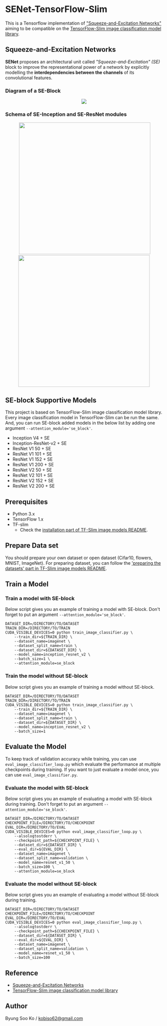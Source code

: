 # SENet-TensorFlow-Slim
This is a Tensorflow implementation of ["Squeeze-and-Excitation Networks"](https://arxiv.org/pdf/1709.01507) aiming to be compatible on the [TensorFlow-Slim image classification model library](https://github.com/tensorflow/models/tree/master/research/slim).

## Squeeze-and-Excitation Networks
**SENet** proposes an architectural unit called *"Squeeze-and-Excitation" (SE)* block to improve the representational power of a network by explicitly modelling the **interdependencies between the channels** of its convolutional features.

### Diagram of a SE-Block
<div align="center">
  <img src="https://github.com/kobiso/SENet-tensorflow-slim/blob/master/figures/senet.jpg">
</div>

### Schema of SE-Inception and SE-ResNet modules
<div align="center">
   <img src="https://github.com/kobiso/SENet-tensorflow-slim/blob/master/figures/inception.png" width="420">
  <img src="https://github.com/kobiso/SENet-tensorflow-slim/blob/master/figures/res.png"  width="420">
</div>

## SE-block Supportive Models
This project is based on TensorFlow-Slim image classification model library.
Every image classification model in TensorFlow-Slim can be run the same.
And, you can run SE-block added models in the below list by adding one argument `--attention_module='se_block'`.

- Inception V4 + SE
- Inception-ResNet-v2 + SE
- ResNet V1 50 + SE
- ResNet V1 101 + SE
- ResNet V1 152 + SE
- ResNet V1 200 + SE
- ResNet V2 50 + SE
- ResNet V2 101 + SE
- ResNet V2 152 + SE
- ResNet V2 200 + SE

## Prerequisites
- Python 3.x
- TensorFlow 1.x
- TF-slim
  - Check the [installation part of TF-Slim image models README](https://github.com/tensorflow/models/tree/master/research/slim#installation).

## Prepare Data set
You should prepare your own dataset or open dataset (Cifar10, flowers, MNIST, ImageNet).
For preparing dataset, you can follow the ['preparing the datasets' part in TF-Slim image models README](https://github.com/tensorflow/models/tree/master/research/slim#preparing-the-datasets).

## Train a Model
### Train a model with SE-block
Below script gives you an example of training a model with SE-block.
Don't forget to put an argument `--attention_module='se_block'`.
```
DATASET_DIR=/DIRECTORY/TO/DATASET
TRAIN_DIR=/DIRECTORY/TO/TRAIN
CUDA_VISIBLE_DEVICES=0 python train_image_classifier.py \
    --train_dir=${TRAIN_DIR} \
    --dataset_name=imagenet \
    --dataset_split_name=train \
    --dataset_dir=${DATASET_DIR} \
    --model_name=inception_resnet_v2 \
    --batch_size=1 \
    --attention_module=se_block
```

### Train the model without SE-block
Below script gives you an example of training a model without SE-block.
```
DATASET_DIR=/DIRECTORY/TO/DATASET
TRAIN_DIR=/DIRECTORY/TO/TRAIN
CUDA_VISIBLE_DEVICES=0 python train_image_classifier.py \
    --train_dir=${TRAIN_DIR} \
    --dataset_name=imagenet \
    --dataset_split_name=train \
    --dataset_dir=${DATASET_DIR} \
    --model_name=inception_resnet_v2 \
    --batch_size=1
```

## Evaluate the Model
To keep track of validation accuracy while training, you can use `eval_image_classifier_loop.py` which evaluate the performance at multiple checkpoints during training.
If you want to just evaluate a model once, you can use `eval_image_classifier.py`.

### Evaluate the model with SE-block
Below script gives you an example of evaluating a model with SE-block during training.
Don't forget to put an argument `--attention_module='se_block'`.
```
DATASET_DIR=/DIRECTORY/TO/DATASET
CHECKPOINT_FILE=/DIRECTORY/TO/CHECKPOINT
EVAL_DIR=/DIRECTORY/TO/EVAL
CUDA_VISIBLE_DEVICES=0 python eval_image_classifier_loop.py \
    --alsologtostderr \
    --checkpoint_path=${CHECKPOINT_FILE} \
    --dataset_dir=${DATASET_DIR} \
    --eval_dir=${EVAL_DIR} \
    --dataset_name=imagenet \
    --dataset_split_name=validation \
    --model_name=resnet_v1_50 \
    --batch_size=100 \
    --attention_module=se_block
```

### Evaluate the model without SE-block
Below script gives you an example of evaluating a model without SE-block during training.
```
DATASET_DIR=/DIRECTORY/TO/DATASET
CHECKPOINT_FILE=/DIRECTORY/TO/CHECKPOINT
EVAL_DIR=/DIRECTORY/TO/EVAL
CUDA_VISIBLE_DEVICES=0 python eval_image_classifier_loop.py \
    --alsologtostderr \
    --checkpoint_path=${CHECKPOINT_FILE} \
    --dataset_dir=${DATASET_DIR} \
    --eval_dir=${EVAL_DIR} \
    --dataset_name=imagenet \
    --dataset_split_name=validation \
    --model_name=resnet_v1_50 \
    --batch_size=100 
```

## Reference
- [Squeeze-and-Excitation Networks](https://arxiv.org/pdf/1709.01507)
- [TensorFlow-Slim image classification model library](https://github.com/tensorflow/models/tree/master/research/slim)
  
## Author
Byung Soo Ko / kobiso62@gmail.com
